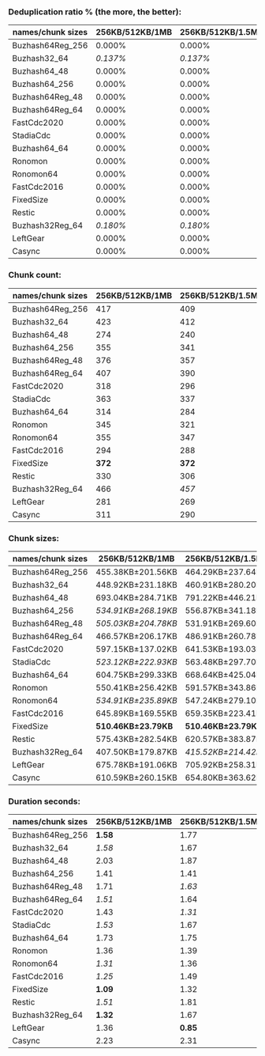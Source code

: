 ### Deduplication ratio % (the more, the better):

| names/chunk sizes | 256KB/512KB/1MB | 256KB/512KB/1.5MB | 256KB/512KB/2MB | 128KB/512KB/2MB | 256KB/512KB/640KB | 256KB/512KB/768KB | 256KB/512KB/896KB | 384KB/512KB/768KB | 256KB/512KB/2.5MB | 256KB/512KB/4MB |
| --------------- | ------------- | --------------- | ------------- | ------------- | --------------- | --------------- | --------------- | --------------- | --------------- | ------------- |
| Buzhash64Reg_256 | 0.000%        | 0.000%          | 0.000%        | **0.342%**    | 0.000%          | 0.000%          | 0.000%          | 0.000%          | 0.000%          | 0.000%        |
| Buzhash32_64    | *0.137%*      | *0.137%*        | *0.137%*      | **0.315%**    | *0.137%*        | *0.137%*        | *0.137%*        | 0.000%          | *0.137%*        | *0.137%*      |
| Buzhash64_48    | 0.000%        | 0.000%          | 0.000%        | 0.000%        | 0.000%          | 0.000%          | 0.000%          | 0.000%          | 0.000%          | 0.000%        |
| Buzhash64_256   | 0.000%        | 0.000%          | 0.000%        | **0.342%**    | 0.000%          | 0.000%          | 0.000%          | 0.000%          | 0.000%          | 0.000%        |
| Buzhash64Reg_48 | 0.000%        | 0.000%          | 0.000%        | 0.000%        | 0.000%          | 0.000%          | 0.000%          | 0.000%          | 0.000%          | 0.000%        |
| Buzhash64Reg_64 | 0.000%        | 0.000%          | 0.000%        | **0.135%**    | 0.000%          | 0.000%          | 0.000%          | 0.000%          | 0.000%          | 0.000%        |
| FastCdc2020     | 0.000%        | 0.000%          | 0.000%        | 0.000%        | 0.000%          | 0.000%          | 0.000%          | 0.000%          | 0.000%          | 0.000%        |
| StadiaCdc       | 0.000%        | 0.000%          | 0.000%        | 0.000%        | 0.000%          | 0.000%          | 0.000%          | 0.000%          | 0.000%          | 0.000%        |
| Buzhash64_64    | 0.000%        | 0.000%          | 0.000%        | **0.135%**    | 0.000%          | 0.000%          | 0.000%          | 0.000%          | 0.000%          | 0.000%        |
| Ronomon         | 0.000%        | 0.000%          | 0.000%        | 0.000%        | 0.000%          | 0.000%          | 0.000%          | 0.000%          | 0.000%          | 0.000%        |
| Ronomon64       | 0.000%        | 0.000%          | 0.000%        | 0.000%        | 0.000%          | 0.000%          | 0.000%          | 0.000%          | 0.000%          | 0.000%        |
| FastCdc2016     | 0.000%        | 0.000%          | 0.000%        | 0.000%        | 0.000%          | 0.000%          | 0.000%          | 0.000%          | 0.000%          | 0.000%        |
| FixedSize       | 0.000%        | 0.000%          | 0.000%        | 0.000%        | 0.000%          | 0.000%          | 0.000%          | 0.000%          | 0.000%          | 0.000%        |
| Restic          | 0.000%        | 0.000%          | 0.000%        | **0.135%**    | 0.000%          | 0.000%          | 0.000%          | 0.000%          | 0.000%          | 0.000%        |
| Buzhash32Reg_64 | *0.180%*      | *0.180%*        | *0.180%*      | **0.248%**    | *0.180%*        | *0.180%*        | *0.180%*        | 0.000%          | *0.180%*        | *0.180%*      |
| LeftGear        | 0.000%        | 0.000%          | 0.000%        | 0.000%        | 0.000%          | 0.000%          | 0.000%          | 0.000%          | 0.000%          | 0.000%        |
| Casync          | 0.000%        | 0.000%          | 0.000%        | 0.000%        | 0.000%          | 0.000%          | 0.000%          | 0.000%          | 0.000%          | 0.000%        |

### Chunk count:

| names/chunk sizes | 256KB/512KB/1MB | 256KB/512KB/1.5MB | 256KB/512KB/2MB | 128KB/512KB/2MB | 256KB/512KB/640KB | 256KB/512KB/768KB | 256KB/512KB/896KB | 384KB/512KB/768KB | 256KB/512KB/2.5MB | 256KB/512KB/4MB |
| --------------- | ------------- | --------------- | ------------- | ------------- | --------------- | --------------- | --------------- | --------------- | --------------- | ------------- |
| Buzhash64Reg_256 | 417           | 409             | *407*         | 506           | 478             | 453             | 433             | **384**         | *407*           | *407*         |
| Buzhash32_64    | 423           | 412             | 408           | 591           | 461             | 439             | 426             | **342**         | *407*           | *405*         |
| Buzhash64_48    | 274           | 240             | *221*         | 257           | 349             | 315             | 287             | 287             | *215*           | **208**       |
| Buzhash64_256   | 355           | 341             | 335           | 467           | 412             | 388             | 367             | **322**         | *334*           | *333*         |
| Buzhash64Reg_48 | 376           | 357             | *354*         | 364           | 443             | 410             | 389             | 375             | **350**         | **350**       |
| Buzhash64Reg_64 | 407           | 390             | *388*         | 431           | 463             | 440             | 421             | **384**         | *388*           | *388*         |
| FastCdc2020     | 318           | 296             | *291*         | 308           | 433             | 360             | 329             | 357             | *288*           | **287**       |
| StadiaCdc       | 363           | 337             | *330*         | 333           | 437             | 408             | 373             | 373             | *327*           | **326**       |
| Buzhash64_64    | 314           | 284             | *272*         | 370           | 381             | 353             | 331             | 306             | *268*           | **263**       |
| Ronomon         | 345           | 321             | 317           | **302**       | 397             | 364             | 355             | *310*           | 316             | *315*         |
| Ronomon64       | 355           | 347             | *344*         | *343*         | 406             | 379             | 361             | **320**         | *344*           | *344*         |
| FastCdc2016     | 294           | 288             | *286*         | 302           | 334             | 310             | 299             | 302             | **284**         | **284**       |
| FixedSize       | **372**       | **372**         | **372**       | **372**       | **372**         | **372**         | **372**         | **372**         | **372**         | **372**       |
| Restic          | 330           | 306             | *297*         | 398           | 398             | 366             | 344             | 309             | *297*           | **296**       |
| Buzhash32Reg_64 | 466           | *457*           | *457*         | 623           | 508             | 491             | 478             | **396**         | *457*           | *457*         |
| LeftGear        | 281           | 269             | *266*         | 275           | 324             | 299             | 288             | 293             | *266*           | **265**       |
| Casync          | 311           | 290             | *285*         | 343           | 373             | 344             | 325             | 298             | *283*           | **278**       |

### Chunk sizes:

| names/chunk sizes | 256KB/512KB/1MB     | 256KB/512KB/1.5MB   | 256KB/512KB/2MB     | 128KB/512KB/2MB      | 256KB/512KB/640KB    | 256KB/512KB/768KB    | 256KB/512KB/896KB    | 384KB/512KB/768KB    | 256KB/512KB/2.5MB   | 256KB/512KB/4MB      |
| --------------- | ------------------- | ------------------- | ------------------- | -------------------- | -------------------- | -------------------- | -------------------- | -------------------- | ------------------- | -------------------- |
| Buzhash64Reg_256 | 455.38KB±201.56KB   | 464.29KB±237.64KB   | *466.57KB±247.59KB* | 375.28KB±334.70KB    | 397.27KB±115.66KB    | 419.19KB±150.29KB    | 438.55KB±174.95KB    | **494.51KB±104.70KB** | *466.57KB±247.59KB* | *466.57KB±247.59KB*  |
| Buzhash32_64    | 448.92KB±231.18KB   | 460.91KB±280.20KB   | 465.42KB±314.77KB   | 321.31KB±298.65KB    | 411.92KB±148.70KB    | 432.56KB±185.77KB    | 445.76KB±210.63KB    | *555.24KB±151.46KB*  | *466.57KB±324.81KB* | **468.87KB±373.46KB** |
| Buzhash64_48    | 693.04KB±284.71KB   | 791.22KB±446.21KB   | 859.24KB±570.33KB   | 738.88KB±576.14KB    | **544.11KB±133.14KB** | *602.83KB±183.12KB*  | *661.65KB±232.41KB*  | *661.65KB±134.11KB*  | 883.22KB±652.49KB   | 912.95KB±759.76KB    |
| Buzhash64_256   | *534.91KB±268.19KB* | 556.87KB±341.18KB   | 566.84KB±381.52KB   | 406.62KB±376.79KB    | 460.91KB±152.21KB    | *489.41KB±195.17KB*  | **517.42KB±235.77KB** | 589.73KB±156.09KB    | 568.54KB±396.32KB   | 570.25KB±407.86KB    |
| Buzhash64Reg_48 | *505.03KB±204.78KB* | 531.91KB±269.60KB   | 536.42KB±293.08KB   | *521.68KB±388.55KB*  | 428.65KB±111.97KB    | 463.15KB±149.50KB    | 488.16KB±180.31KB    | **506.38KB±107.74KB** | 542.55KB±328.91KB   | 542.55KB±328.91KB    |
| Buzhash64Reg_64 | 466.57KB±206.17KB   | 486.91KB±260.78KB   | *489.41KB±268.64KB* | 440.59KB±385.24KB    | 410.14KB±118.53KB    | 431.57KB±150.42KB    | 451.05KB±180.70KB    | **494.51KB±103.88KB** | *489.41KB±268.64KB* | *489.41KB±268.64KB*  |
| FastCdc2020     | 597.15KB±137.02KB   | 641.53KB±193.03KB   | 652.55KB±230.77KB   | 616.54KB±257.11KB    | 438.55KB±124.77KB    | **527.48KB±121.11KB** | *577.18KB±127.67KB*  | *531.91KB±116.76KB*  | 659.35KB±275.00KB   | 661.65KB±296.15KB    |
| StadiaCdc       | *523.12KB±222.93KB* | 563.48KB±297.70KB   | 575.43KB±332.89KB   | 570.25KB±438.78KB    | 434.54KB±117.64KB    | 465.42KB±156.64KB    | **509.10KB±198.31KB** | **509.10KB±103.74KB** | 580.71KB±360.00KB   | 582.49KB±374.02KB    |
| Buzhash64_64    | 604.75KB±299.33KB   | 668.64KB±425.04KB   | 698.14KB±503.11KB   | **513.22KB±494.00KB** | *498.41KB±153.94KB*  | *537.94KB±206.87KB*  | 573.69KB±254.18KB    | 620.57KB±157.10KB    | 708.56KB±558.08KB   | 722.03KB±598.93KB    |
| Ronomon         | 550.41KB±256.42KB   | 591.57KB±343.86KB   | 599.03KB±374.89KB   | 628.78KB±388.50KB    | *478.32KB±143.31KB*  | **521.68KB±184.47KB** | *534.91KB±224.95KB*  | 612.56KB±143.07KB    | 600.93KB±387.40KB   | 602.83KB±412.02KB    |
| Ronomon64       | *534.91KB±235.89KB* | 547.24KB±279.10KB   | 552.01KB±294.47KB   | 553.62KB±308.90KB    | 467.72KB±141.22KB    | **501.04KB±184.25KB** | *526.02KB±217.86KB*  | 593.42KB±142.42KB    | 552.01KB±294.47KB   | 552.01KB±294.47KB    |
| FastCdc2016     | 645.89KB±169.55KB   | 659.35KB±223.41KB   | 663.96KB±260.41KB   | *628.78KB±281.58KB*  | **568.54KB±91.46KB** | *612.56KB±122.94KB*  | 635.09KB±151.04KB    | *628.78KB±108.51KB*  | 668.64KB±287.16KB   | 668.64KB±292.30KB    |
| FixedSize       | **510.46KB±23.79KB** | **510.46KB±23.79KB** | **510.46KB±23.79KB** | **510.46KB±23.79KB** | **510.46KB±23.79KB** | **510.46KB±23.79KB** | **510.46KB±23.79KB** | **510.46KB±23.79KB** | **510.46KB±23.79KB** | **510.46KB±23.79KB** |
| Restic          | 575.43KB±282.54KB   | 620.57KB±383.87KB   | 639.37KB±434.26KB   | *477.12KB±432.31KB*  | *477.12KB±155.81KB*  | **518.83KB±201.67KB** | 552.01KB±244.19KB    | 614.54KB±155.26KB    | 639.37KB±450.44KB   | 641.53KB±455.32KB    |
| Buzhash32Reg_64 | 407.50KB±179.87KB   | *415.52KB±214.42KB* | *415.52KB±214.91KB* | 304.80KB±262.13KB    | 373.81KB±114.36KB    | 386.75KB±138.31KB    | 397.27KB±155.35KB    | **479.53KB±96.76KB** | *415.52KB±214.91KB* | *415.52KB±214.91KB*  |
| LeftGear        | 675.78KB±191.06KB   | 705.92KB±258.31KB   | 713.88KB±286.76KB   | 690.52KB±301.87KB    | **586.09KB±84.21KB** | *635.09KB±128.51KB*  | 659.35KB±161.08KB    | *648.10KB±107.43KB*  | 713.88KB±294.91KB   | 716.58KB±318.84KB    |
| Casync          | 610.59KB±260.15KB   | 654.80KB±363.62KB   | 666.29KB±408.75KB   | *553.62KB±408.49KB*  | **509.10KB±135.61KB** | *552.01KB±181.88KB*  | 584.29KB±224.74KB    | 637.22KB±134.89KB    | 671.00KB±452.53KB   | 683.07KB±495.43KB    |

### Duration seconds:

| names/chunk sizes | 256KB/512KB/1MB | 256KB/512KB/1.5MB | 256KB/512KB/2MB | 128KB/512KB/2MB | 256KB/512KB/640KB | 256KB/512KB/768KB | 256KB/512KB/896KB | 384KB/512KB/768KB | 256KB/512KB/2.5MB | 256KB/512KB/4MB |
| --------------- | ------------- | --------------- | ------------- | ------------- | --------------- | --------------- | --------------- | --------------- | --------------- | ------------- |
| Buzhash64Reg_256 | **1.58**      | 1.77            | 1.95          | 1.85          | *1.61*          | 1.72            | 1.87            | *1.69*          | 1.75            | 1.78          |
| Buzhash32_64    | *1.58*        | 1.67            | 1.86          | 1.92          | 1.61            | *1.56*          | 1.67            | **1.48**        | 1.92            | 1.90          |
| Buzhash64_48    | 2.03          | 1.87            | 1.94          | 1.77          | 1.42            | 1.82            | 1.64            | *1.40*          | *1.29*          | **1.24**      |
| Buzhash64_256   | 1.41          | 1.41            | 1.52          | 1.69          | *1.34*          | *1.35*          | 1.39            | **1.22**        | 1.54            | 1.63          |
| Buzhash64Reg_48 | 1.71          | *1.63*          | 1.81          | 2.03          | 1.73            | 1.71            | 1.77            | *1.56*          | 1.87            | **1.49**      |
| Buzhash64Reg_64 | *1.51*        | 1.64            | 1.52          | 1.93          | 1.71            | *1.44*          | 1.75            | 1.57            | 1.76            | **1.42**      |
| FastCdc2020     | 1.43          | *1.31*          | 1.33          | 1.36          | **1.26**        | *1.31*          | 1.41            | 1.43            | 1.65            | 1.67          |
| StadiaCdc       | *1.53*        | 1.67            | 1.73          | 1.88          | 1.61            | 1.60            | *1.57*          | **1.49**        | 1.73            | 1.94          |
| Buzhash64_64    | 1.73          | 1.75            | 1.78          | 1.93          | *1.65*          | *1.70*          | 1.72            | **1.54**        | 1.78            | 1.86          |
| Ronomon         | 1.36          | 1.39            | 1.43          | 1.47          | **1.28**        | *1.32*          | 1.32            | *1.29*          | 1.48            | 1.65          |
| Ronomon64       | *1.31*        | 1.36            | 1.51          | 1.62          | 1.35            | **1.27**        | 1.39            | *1.31*          | 1.60            | 1.68          |
| FastCdc2016     | *1.25*        | 1.49            | 1.70          | *1.26*        | **1.05**        | 1.45            | 1.44            | 1.37            | 1.55            | 1.78          |
| FixedSize       | **1.09**      | 1.32            | 1.82          | 1.68          | *1.25*          | *1.15*          | 1.60            | 1.35            | 1.50            | 1.32          |
| Restic          | *1.51*        | 1.81            | 1.91          | 1.93          | 1.62            | 1.55            | 1.77            | 1.63            | *1.40*          | **1.28**      |
| Buzhash32Reg_64 | **1.32**      | 1.67            | 1.71          | 2.02          | 1.66            | *1.55*          | 1.72            | *1.44*          | 2.05            | 2.17          |
| LeftGear        | 1.36          | **0.85**        | 1.38          | *0.92*        | *0.86*          | 1.33            | 1.35            | 1.27            | 1.34            | 0.97          |
| Casync          | 2.23          | 2.31            | 2.32          | 2.82          | *2.05*          | *2.14*          | 2.18            | **1.78**        | 2.38            | 2.46          |
